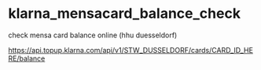 # klarna_mensacard_balance_check
check mensa card balance online (hhu duesseldorf)

https://api.topup.klarna.com/api/v1/STW_DUSSELDORF/cards/CARD_ID_HERE/balance
